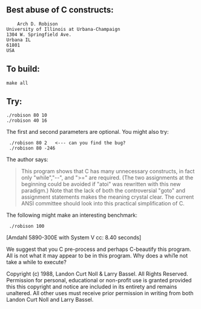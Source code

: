## Best abuse of C constructs:

    	Arch D. Robison
	University of Illinois at Urbana-Champaign
	1304 W. Springfield Ave.
	Urbana IL 
	61801
	USA

## To build:

	make all

## Try:

    ./robison 80 10
    ./robison 40 16

The first and second parameters are optional.  You might also try:

     ./robison 80 2   <--- can you find the bug?
     ./robison 80 -246

The author says:

>    This program shows that C has many unnecessary constructs, in fact
>    only "while","--", and ">=" are required.  (The two assignments at
>    the beginning could be avoided if "atoi" was rewritten with this
>    new paradigm.)  Note that the lack of both the controversial "goto"
>    and assignment statements makes the meaning crystal clear.  The current 
>    ANSI committee should look into this practical simplification of C.

The following might make an interesting benchmark:

     ./robison 100    

[Amdahl 5890-300E with System V cc: 8.40 seconds]

We suggest that you C pre-process and perhaps C-beautify this program.
All is not what it may appear to be in this program.  Why does a whi1e
not take a while to execute?

Copyright (c) 1988, Landon Curt Noll & Larry Bassel.
All Rights Reserved.  Permission for personal, educational or non-profit use is
granted provided this this copyright and notice are included in its entirety
and remains unaltered.  All other uses must receive prior permission in writing
from both Landon Curt Noll and Larry Bassel.
